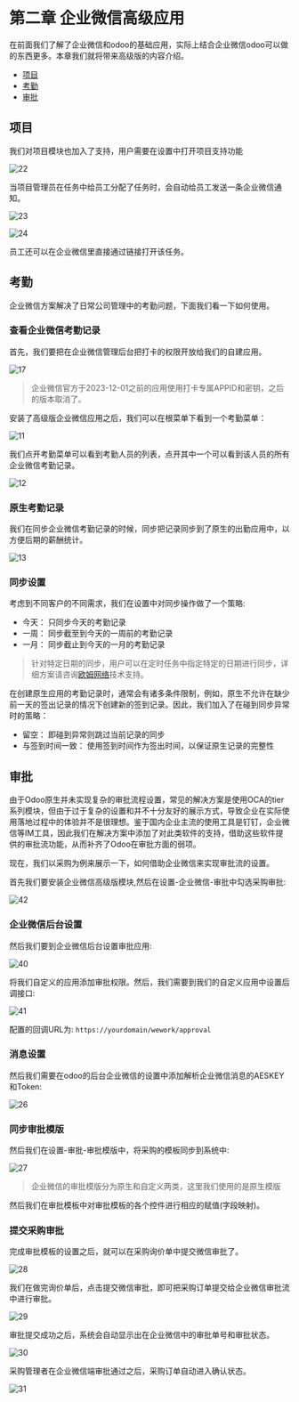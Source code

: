 # 第二章 企业微信高级应用

在前面我们了解了企业微信和odoo的基础应用，实际上结合企业微信odoo可以做的东西更多。本章我们就将带来高级版的内容介绍。


* [项目](#项目)
* [考勤](#考勤)
* [审批](#审批)

## 项目

我们对项目模块也加入了支持，用户需要在设置中打开项目支持功能

![22](./images/wework22.png)

当项目管理员在任务中给员工分配了任务时，会自动给员工发送一条企业微信通知。

![23](./images/wework23.png)

![24](./images/wework24.png)

员工还可以在企业微信里直接通过链接打开该任务。

## 考勤

企业微信方案解决了日常公司管理中的考勤问题，下面我们看一下如何使用。

### 查看企业微信考勤记录

首先，我们要把在企业微信管理后台把打卡的权限开放给我们的自建应用。

![17](./images/wework17.png)

> 企业微信官方于2023-12-01之前的应用使用打卡专属APPID和密钥，之后的版本取消了。

安装了高级版企业微信应用之后，我们可以在根菜单下看到一个考勤菜单：

![11](./images/11.png)

我们点开考勤菜单可以看到考勤人员的列表，点开其中一个可以看到该人员的所有企业微信考勤记录。

![12](./images/12.png)

### 原生考勤记录

我们在同步企业微信考勤记录的时候，同步把记录同步到了原生的出勤应用中，以方便后期的薪酬统计。

![13](./images/13.png)

### 同步设置

考虑到不同客户的不同需求，我们在设置中对同步操作做了一个策略:

* 今天： 只同步今天的考勤记录
* 一周： 同步截至到今天的一周前的考勤记录
* 一月： 同步截止到今天的一月的考勤记录

> 针对特定日期的同步，用户可以在定时任务中指定特定的日期进行同步，详细方案请咨询[欧姆网络](https://odoohub.com.cn)技术支持。

在创建原生应用的考勤记录时，通常会有诸多条件限制，例如，原生不允许在缺少前一天的签出记录的情况下创建新的签到记录。因此，我们加入了在碰到同步异常时的策略：

* 留空： 即碰到异常则跳过当前记录的同步
* 与签到时间一致： 使用签到时间作为签出时间，以保证原生记录的完整性 

## 审批

由于Odoo原生并未实现复杂的审批流程设置，常见的解决方案是使用OCA的tier系列模块，但由于过于复杂的设置和并不十分友好的展示方式，导致企业在实际使用落地过程中的体验并不是很理想。鉴于国内企业主流的使用工具是钉钉，企业微信等IM工具，因此我们在解决方案中添加了对此类软件的支持，借助这些软件提供的审批流功能，从而补齐了Odoo在审批方面的弱项。

现在，我们以采购为例来展示一下，如何借助企业微信来实现审批流的设置。

首先我们要安装企业微信高级版模块,然后在设置-企业微信-审批中勾选采购审批:

![42](./images/wework42.png)

### 企业微信后台设置

然后我们要到企业微信后台设置审批应用:

![40](./images/wework40.png)

将我们自定义的应用添加审批权限。然后，我们需要到我们的自定义应用中设置后调接口:

![41](./images/wework41.png)

配置的回调URL为: ```https://yourdomain/wework/approval```

### 消息设置

然后我们需要在odoo的后台企业微信的设置中添加解析企业微信消息的AESKEY和Token:

![26](./images/wework26.png)

### 同步审批模版

然后我们在设置-审批-审批模版中，将采购的模板同步到系统中:

![27](./images/wework27.png)

> 企业微信的审批模版分为原生和自定义两类，这里我们使用的是原生模版

然后我们在审批模板中对审批模板的各个控件进行相应的赋值(字段映射)。

### 提交采购审批

完成审批模板的设置之后，就可以在采购询价单中提交微信审批了。

![28](./images/wework28.png)

我们在做完询价单后，点击提交微信审批，即可把采购订单提交给企业微信审批流中进行审批。

![29](./images/wework29.png)

审批提交成功之后，系统会自动显示出在企业微信中的审批单号和审批状态。

![30](./images/wework30.png)

采购管理者在企业微信端审批通过之后，采购订单自动进入确认状态。

![31](./images/wework31.png)
